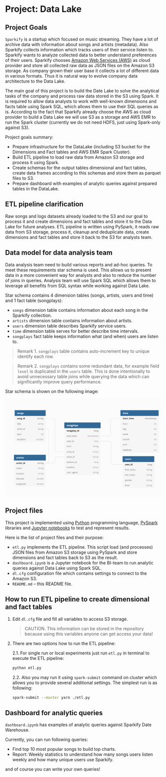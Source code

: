 # Project: Data Lake

## Project Goals

`Sparkify` is a startup which focused on music streaming. They have a lot of archive data with information about songs and artists (metadata). Also Sparkify collects information which tracks users of their service listen to.
Sparkify wants to analyze collected data to better understand preferences of their users. 
Sparkify chooses [Amazon Web Services (AWS)](https://aws.amazon.com/) as cloud provider and store all collected raw data as JSON files on the Amazon S3 storage.
As company grown their user base it collects a lot of different data in various formats. Thus it is natural way to evolve company data architecture to the Data Lake.

The main goal of this project is to build the Date Lake to solve the analytical tasks of the company and process raw data stored in the S3 using Spark. It is required to allow data analysts to work with well-known dimensions and facts table using Spark SQL, which allows them to use their SQL queries as is.
According to the fact that Sparkify already choose the AWS as cloud provider to build a Data Lake we will use S3 as a storage and AWS EMR to run the Spark cluster (currently we do not need HDFS, just using Spark-only against S3).  

Project goals summary:

- Prepare infrastructure for the DataLake (including S3 bucket for the Dimensions and Fact tables and AWS EMR Spark Cluster).
- Build ETL pipeline to load raw data from Amazon S3 storage and process it using Spark.
- Create schemas for the output tables dimensional and fact tables, create data frames according to this schemas and store them as parquet files to S3.
- Prepare dashboard with examples of analytic queries against prepared tables in the DataLake.

## ETL pipeline clarification

Raw songs and logs datasets already loaded to the S3 and our goal to process it and create dimensions and fact tables and store it to the Data Lake for future analyses.
ETL pipeline is written using PySpark, it reads raw data from S3 storage, process it, cleanup and deduplicate data, create dimensions and fact tables and store it back to the S3 for analysts team.

## Data model for data analysis team

Data analysis team need to build various reports and ad-hoc queries. To meet these requirements star schema is used. This allows us to present data in a more convenient way for analysts and also to reduce the number of joins in queries.
Analysis team will use Spark SQL which allows them to leverage all benefits from SQL syntax while working against Data Lake.

Star schema contains 4 dimension tables (songs, artists, users and time) and 1 fact table (songplays):
- `songs` dimension table contains information about each song in the Sparkify collection.
- `artists` dimension table contains information about artists.
- `users` dimension table describes Sparkify service users.
- `time` dimension table serves for better describe time intervals.
- `songplays` fact table keeps information what (and when) users are listen to.

> Remark 1. `songplays` table contains auto-increment key to unique identify each row. 

> Remark 2. `songplays` contains some redundant data, for example field `level` is duplicated in the `users` table. This is done intentionally to avoid unnecessary table joins while querying the data which can significantly improve query performance.

Star schema is shown on the following image:

![star_schema](images/dl_star_schema.png)

## Project files

This project is implemented using [Python](https://www.python.org/) programming language, [PySpark](https://spark.apache.org/docs/latest/api/python/index.html) libraries and [Jupyter notebooks](https://jupyter.org/) to test and represent results.

Here is the list of project files and their purpose:

- `etl.py` implements the ETL pipeline. This script load (and processes) JSON files from Amazon S3 storage using PySpark and store dimensions and fact tables back to S3 as the result.
- `dashboard.ipynb` is a Jupyter notebook for the BI-team to run analytic queries against Data Lake using Spark SQL.
- `dl.cfg` configuration file which contains settings to connect to the Amazon S3.
- `README.md` – this README file. 

## How to run ETL pipeline to create dimensional and fact tables

1. Edit `dl.cfg` file and fill all variables to access S3 storage.
    > CAUTION. This information can be stored in the repository because using this variables anyone can get access your data!

2. There are two options how to run the ETL pipeline:
    
    2.1. For single run or local experiments just run `etl.py` in terminal to execute the ETL pipeline:
   
   ```bash
   python etl.py 
   ```
   
   2.2. Also you may run it using `spark-submit` command on cluster which allows you to provide several additional settings. The simplest run is as following:
   ```bash
   spark-submit --master yarn ./etl.py
   ``` 

## Dashboard for analytic queries

`dashboard.ipynb` has examples of analytic queries against Sparkify Date Warehouse.

Currently, you can run following queries:
- Find top 10 most popular songs to build top charts.
- Report: Weekly statistics to understand how many songs users listen weekly and how many unique users use Sparkify.

and of course you can write your own queries!